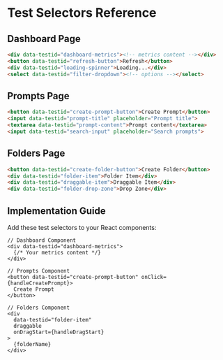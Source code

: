 # Test Selectors Reference

## Dashboard Page
```html
<div data-testid="dashboard-metrics"><!-- metrics content --></div>
<button data-testid="refresh-button">Refresh</button>
<div data-testid="loading-spinner">Loading...</div>
<select data-testid="filter-dropdown"><!-- options --></select>
```

## Prompts Page
```html
<button data-testid="create-prompt-button">Create Prompt</button>
<input data-testid="prompt-title" placeholder="Prompt title">
<textarea data-testid="prompt-content">Prompt content</textarea>
<input data-testid="search-input" placeholder="Search prompts">
```

## Folders Page
```html
<button data-testid="create-folder-button">Create Folder</button>
<div data-testid="folder-item">Folder Item</div>
<div data-testid="draggable-item">Draggable Item</div>
<div data-testid="folder-drop-zone">Drop Zone</div>
```

## Implementation Guide
Add these test selectors to your React components:

```tsx
// Dashboard Component
<div data-testid="dashboard-metrics">
  {/* Your metrics content */}
</div>

// Prompts Component
<button data-testid="create-prompt-button" onClick={handleCreatePrompt}>
  Create Prompt
</button>

// Folders Component
<div 
  data-testid="folder-item" 
  draggable
  onDragStart={handleDragStart}
>
  {folderName}
</div>
```
